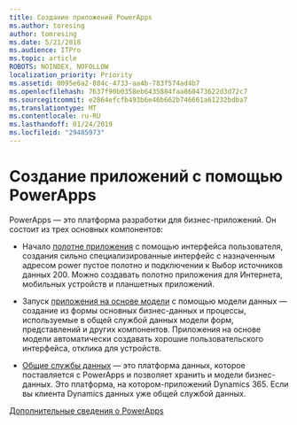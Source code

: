 ```yaml
---
title: Создание приложений PowerApps
ms.author: toresing
author: tomresing
ms.date: 5/21/2018
ms.audience: ITPro
ms.topic: article
ROBOTS: NOINDEX, NOFOLLOW
localization_priority: Priority
ms.assetid: 0095e6a2-884c-4733-aa4b-783f574ad4b7
ms.openlocfilehash: 7637f90b0358eb6435884faa860473622d3d72c7
ms.sourcegitcommit: e2864efcfb493b6e46b662b746661a61232bdba7
ms.translationtype: MT
ms.contentlocale: ru-RU
ms.lasthandoff: 01/24/2019
ms.locfileid: "29485973"
---
```

# <a name="create-apps-with-powerapps"></a>Создание приложений с помощью PowerApps

PowerApps — это платформа разработки для бизнес-приложений. Он состоит из трех основных компонентов: 
  
- Начало [полотне приложения](https://go.microsoft.com/fwlink/?linkid=874495) с помощью интерфейса пользователя, создания сильно специализированные интерфейс с назначенным адресом power пустое полотно и подключении к Выбор источников данных 200. Можно создавать полотно приложения для Интернета, мобильных устройств и планшетных приложений. 
    
- Запуск [приложения на основе модели](https://go.microsoft.com/fwlink/?linkid=874496) с помощью модели данных — создание из формы основных бизнес-данных и процессы, используемые в общей службой данных модели форм, представлений и других компонентов. Приложения на основе модели автоматически создавать хорошие пользовательского интерфейса, отклика для устройств. 
    
- [Общие службы данных](https://go.microsoft.com/fwlink/?linkid=874497) — это платформа данных, которое поставляется с PowerApps и позволяет хранить и модели бизнес-данных. Это платформа, на котором-приложений Dynamics 365. Если вы клиента Dynamics данных уже общей службой данных. 
    
[Дополнительные сведения о PowerApps](https://go.microsoft.com/fwlink/?linkid=874498)
  

